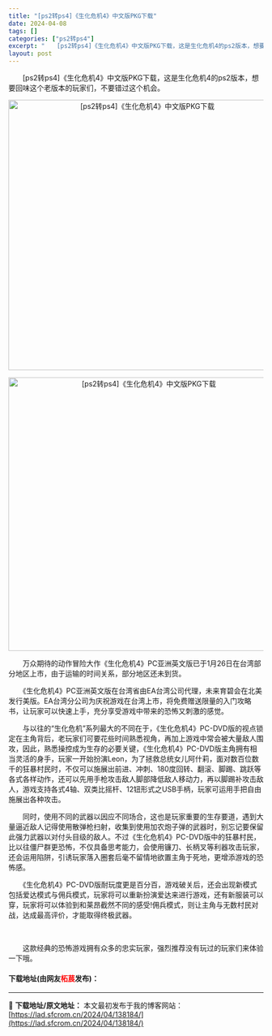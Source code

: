 ```yaml
---
title: "[ps2转ps4]《生化危机4》中文版PKG下载"
date: 2024-04-08
tags: []
categories: ["ps2转ps4"]
excerpt: "　　[ps2转ps4]《生化危机4》中文版PKG下载，这是生化危机4的ps2版本，想要回味这个老版本的玩家们，不要错过这个机会。 　　万众期待的动作冒险大作《生化危机4》PC亚洲英文版已于1月26日在台湾部分地区上市，由于运输的时间关系，部分地区还未到货。 　　《生化危机4》PC亚洲英文版在台湾省由&hellip;"
layout: post
---
```


 <p>　　[ps2转ps4]《生化危机4》中文版PKG下载，这是生化危机4的ps2版本，想要回味这个老版本的玩家们，不要错过这个机会。</p> <p align="center"><img align="" border="0" src="https://lad.sfcrom.cn/wp-content/uploads/2024/04/20240408_6613f7150a917.webp" width="533" alt="[ps2转ps4]《生化危机4》中文版PKG下载" /></p> <p align="center"><img align="" border="0" src="https://lad.sfcrom.cn/wp-content/uploads/2024/04/20240408_6613f7156b583.webp" width="539" alt="[ps2转ps4]《生化危机4》中文版PKG下载" /></p> <p>　　万众期待的动作冒险大作《生化危机4》PC亚洲英文版已于1月26日在台湾部分地区上市，由于运输的时间关系，部分地区还未到货。</p> <p>　　《生化危机4》PC亚洲英文版在台湾省由EA台湾公司代理，未来育碧会在北美发行美版。EA台湾分公司为庆祝游戏在台湾上市，将免费赠送限量的入门攻略书，让玩家可以快速上手，充分享受游戏中带来的恐怖又刺激的感觉。</p> <p>　　与以往的&ldquo;生化危机&rdquo;系列最大的不同在于，《生化危机4》PC-DVD版的视点锁定在主角背后，老玩家们可要花些时间熟悉视角，再加上游戏中常会被大量敌人围攻，因此，熟悉操控成为生存的必要关键，《生化危机4》PC-DVD版主角拥有相当灵活的身手，玩家一开始扮演Leon，为了拯救总统女儿阿什莉，面对数百位数千的狂暴村民时，不仅可以施展出前进、冲刺、180度回转、翻滚、脚踢、跳跃等各式各样动作，还可以先用手枪攻击敌人脚部降低敌人移动力，再以脚踢补攻击敌人，游戏支持各式4轴、双类比摇杆、12钮形式之USB手柄，玩家可运用手把自由施展出各种攻击。</p> <p>　　同时，使用不同的武器以因应不同场合，这也是玩家重要的生存要道，遇到大量逼近敌人记得使用散弹枪扫射，收集到使用加农炮子弹的武器时，别忘记要保留此强力武器以对付头目级的敌人。不过《生化危机4》PC-DVD版中的狂暴村民，比以往僵尸群更恐怖，不仅具备思考能力，会使用镰刀、长柄叉等利器攻击玩家，还会运用陷阱，引诱玩家落入圈套后毫不留情地欲置主角于死地，更增添游戏的恐怖感。</p> <p>　　《生化危机4》PC-DVD版耐玩度更是百分百，游戏破关后，还会出现新模式包括爱达模式与佣兵模式，玩家将可以重新扮演爱达来进行游戏，还有新服装可以穿，玩家将可以体验到和莱昂截然不同的感受!佣兵模式，则让主角与无数村民对战，达成最高评价，才能取得终极武器。</p> <p>&nbsp;</p> <p>　　这款经典的恐怖游戏拥有众多的忠实玩家，强烈推荐没有玩过的玩家们来体验一下哦。</p> <p><h4>下载地址(由网友<font color="red">柘莀</font>发布)：</h4></p> 

---
📖 **下载地址/原文地址：** 本文最初发布于我的博客网站：[https://lad.sfcrom.cn/2024/04/138184/](https://lad.sfcrom.cn/2024/04/138184/)
